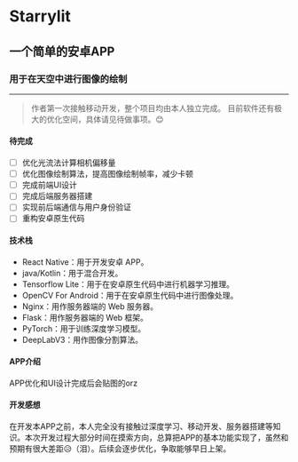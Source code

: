 # Starrylit
## 一个简单的安卓APP
### 用于在天空中进行图像的绘制
---

> 作者第一次接触移动开发，整个项目均由本人独立完成。
> 目前软件还有极大的优化空间，具体请见待做事项。😊

#### 待完成
- [ ] 优化光流法计算相机偏移量
- [ ] 优化图像绘制算法，提高图像绘制帧率，减少卡顿
- [ ] 完成前端UI设计
- [ ] 完成后端服务器搭建
- [ ] 实现前后端通信与用户身份验证
- [ ] 重构安卓原生代码

#### 技术栈
- React Native：用于开发安卓 APP。
- java/Kotlin：用于混合开发。
- Tensorflow Lite：用于在安卓原生代码中进行机器学习推理。
- OpenCV For Android：用于在安卓原生代码中进行图像处理。
- Nginx：用作服务器端的 Web 服务器。
- Flask：用作服务器端的 Web 框架。
- PyTorch：用于训练深度学习模型。
- DeepLabV3：用作图像分割算法。
#### APP介绍
APP优化和UI设计完成后会贴图的orz


#### 开发感想
在开发本APP之前，本人完全没有接触过深度学习、移动开发、服务器搭建等知识。本次开发过程大部分时间在摸索方向，总算把APP的基本功能实现了，虽然和预期有很大差距😥（泪）。后续会逐步优化，争取能够早日上架。
